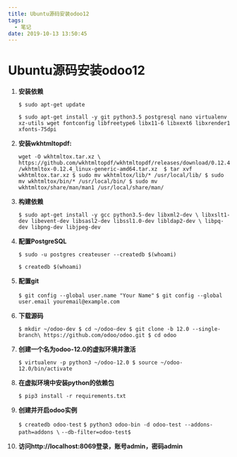```yaml
---
title: Ubuntu源码安装odoo12
tags:
  - 笔记
date: 2019-10-13 13:50:45
---
```



# Ubuntu源码安装odoo12

1. **安装依赖**

   `$ sudo apt-get update`

   `$ sudo apt-get install -y git python3.5 postgresql nano virtualenv xz-utils wget fontconfig libfreetype6 libx11-6 libxext6 libxrender1 xfonts-75dpi`

2. **安装wkhtmltopdf:**

   `wget -O wkhtmltox.tar.xz \ https://github.com/wkhtmltopdf/wkhtmltopdf/releases/download/0.12.4/wkhtmltox-0.12.4_linux-generic-amd64.tar.xz 
   $ tar xvf wkhtmltox.tar.xz
   $ sudo mv wkhtmltox/lib/* /usr/local/lib/
   $ sudo mv wkhtmltox/bin/* /usr/local/bin/
   $ sudo mv wkhtmltox/share/man/man1 /usr/local/share/man/ `

3. **构建依赖**

   `$ sudo apt-get install -y gcc python3.5-dev libxml2-dev \
   libxslt1-dev libevent-dev libsasl2-dev libssl1.0-dev libldap2-dev \
   libpq-dev libpng-dev libjpeg-dev `

4. **配置PostgreSQL**

   `$ sudo -u postgres createuser --createdb $(whoami)`

   `$ createdb $(whoami)`

5. **配置git**

   `$ git config --global user.name "Your Name"`
   `$ git config --global user.email youremail@example.com`

6. **下载源码**

   `$ mkdir ~/odoo-dev
   $ cd ~/odoo-dev
   $ git clone -b 12.0 --single-branch\ https://github.com/odoo/odoo.git
   $ cd odoo`

7. **创建一个名为odoo-12.0的虚拟环境并激活**

   `$ virtualenv -p python3 ~/odoo-12.0
   $ source ~/odoo-12.0/bin/activate`

8. **在虚拟环境中安装python的依赖包**

   `$ pip3 install -r requirements.txt`

9. **创建并开启odoo实例**

   `$ createdb odoo-test`
   `$ python3 odoo-bin -d odoo-test --addons-path=addons \` 
   `--db-filter=odoo-test$`

10. **访问http://localhost:8069登录，账号admin，密码admin** 